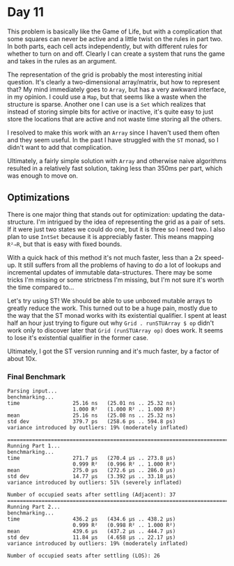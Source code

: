 # Day 11

This problem is basically like the Game of Life, but with a complication that some squares can never be active and a little twist on the rules in part two.  In both parts, each cell acts independently, but with different rules for whether to turn on and off.  Clearly I can create a system that runs the game and takes in the rules as an argument.

The representation of the grid is probably the most interesting initial question.  It's clearly a two-dimensional array/matrix, but how to represent that?  My mind immediately goes to `Array`, but has a very awkward interface, in my opinion.  I could use a `Map`, but that seems like a waste when the structure is sparse.  Another one I can use is a `Set` which realizes that instead of storing simple bits for active or inactive, it's quite easy to just store the locations that are active and not waste time storing all the others.

I resolved to make this work with an `Array` since I haven't used them often and they seem useful.  In the past I have struggled with the `ST` monad, so I didn't want to add that complication.

Ultimately, a fairly simple solution with `Array` and otherwise naive algorithms resulted in a relatively fast solution, taking less than 350ms per part, which was enough to move on.

## Optimizations

There is one major thing that stands out for optimization: updating the data-structure.  I'm intrigued by the idea of representing the grid as a pair of sets. If it were just two states we could do one, but it is three so I need two.  I also plan to use `IntSet` because it is appreciably faster. This means mapping `R²⇒R`, but that is easy with fixed bounds.

With a quick hack of this method it's not much faster, less than a 2x speed-up.  It still suffers from all the problems of having to do a lot of lookups and incremental updates of immutable data-structures. There may be some tricks I'm missing or some strictness I'm missing, but I'm not sure it's worth the time compared to...

Let's try using ST! We should be able to use unboxed mutable arrays to greatly reduce the work.  This turned out to be a huge pain, mostly due to the way that the ST monad works with its existential qualifier.  I spent at least half an hour just trying to figure out why `Grid . runSTUArray $ op` didn't work only to discover later that `Grid (runSTUArray op)` does work.  It seems to lose it's existential qualifier in the former case.

Ultimately, I got the ST version running and it's much faster, by a factor of about 10x.

### Final Benchmark

```
Parsing input...
benchmarking...
time                 25.16 ns   (25.01 ns .. 25.32 ns)
                     1.000 R²   (1.000 R² .. 1.000 R²)
mean                 25.16 ns   (25.08 ns .. 25.32 ns)
std dev              379.7 ps   (258.6 ps .. 594.8 ps)
variance introduced by outliers: 19% (moderately inflated)

================================================================================
Running Part 1...
benchmarking...
time                 271.7 μs   (270.4 μs .. 273.8 μs)
                     0.999 R²   (0.996 R² .. 1.000 R²)
mean                 275.0 μs   (272.6 μs .. 286.0 μs)
std dev              14.77 μs   (3.392 μs .. 33.18 μs)
variance introduced by outliers: 51% (severely inflated)

Number of occupied seats after settling (Adjacent): 37
================================================================================
Running Part 2...
benchmarking...
time                 436.2 μs   (434.6 μs .. 438.2 μs)
                     0.999 R²   (0.998 R² .. 1.000 R²)
mean                 439.6 μs   (437.2 μs .. 444.7 μs)
std dev              11.84 μs   (4.658 μs .. 22.17 μs)
variance introduced by outliers: 19% (moderately inflated)

Number of occupied seats after settling (LOS): 26
```
